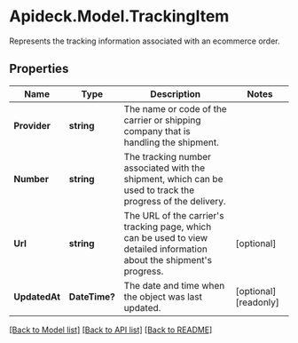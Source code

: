 # Apideck.Model.TrackingItem
Represents the tracking information associated with an ecommerce order.

## Properties

Name | Type | Description | Notes
------------ | ------------- | ------------- | -------------
**Provider** | **string** | The name or code of the carrier or shipping company that is handling the shipment. | 
**Number** | **string** |  The tracking number associated with the shipment, which can be used to track the progress of the delivery. | 
**Url** | **string** | The URL of the carrier&#39;s tracking page, which can be used to view detailed information about the shipment&#39;s progress. | [optional] 
**UpdatedAt** | **DateTime?** | The date and time when the object was last updated. | [optional] [readonly] 

[[Back to Model list]](../README.md#documentation-for-models) [[Back to API list]](../README.md#documentation-for-api-endpoints) [[Back to README]](../README.md)

